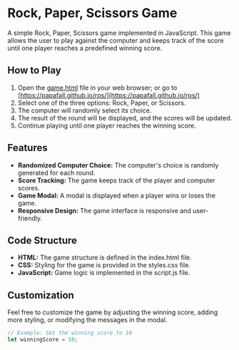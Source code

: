 # Rock, Paper, Scissors Game

A simple Rock, Paper, Scissors game implemented in JavaScript. This game allows the user to play against the computer and keeps track of the score until one player reaches a predefined winning score.

## How to Play

1. Open the [game.html](game.html) file in your web browser; or go to [https://papafall.github.io/rps/](https://papafall.github.io/rps/)
2. Select one of the three options: Rock, Paper, or Scissors.
3. The computer will randomly select its choice.
4. The result of the round will be displayed, and the scores will be updated.
5. Continue playing until one player reaches the winning score.

## Features

- **Randomized Computer Choice:** The computer's choice is randomly generated for each round.
- **Score Tracking:** The game keeps track of the player and computer scores.
- **Game Modal:** A modal is displayed when a player wins or loses the game.
- **Responsive Design:** The game interface is responsive and user-friendly.

## Code Structure

- **HTML:** The game structure is defined in the index.html file.
- **CSS:** Styling for the game is provided in the styles.css file.
- **JavaScript:** Game logic is implemented in the script.js file.

## Customization

Feel free to customize the game by adjusting the winning score, adding more styling, or modifying the messages in the modal.

```javascript
// Example: Set the winning score to 10
let winningScore = 10;
```
